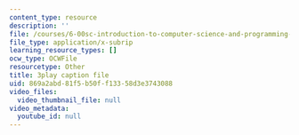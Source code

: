 ```yaml
---
content_type: resource
description: ''
file: /courses/6-00sc-introduction-to-computer-science-and-programming-spring-2011/869a2abd81f5b50ff13358d3e3743088_UiZlaJX3IRk.srt
file_type: application/x-subrip
learning_resource_types: []
ocw_type: OCWFile
resourcetype: Other
title: 3play caption file
uid: 869a2abd-81f5-b50f-f133-58d3e3743088
video_files:
  video_thumbnail_file: null
video_metadata:
  youtube_id: null
---
```


